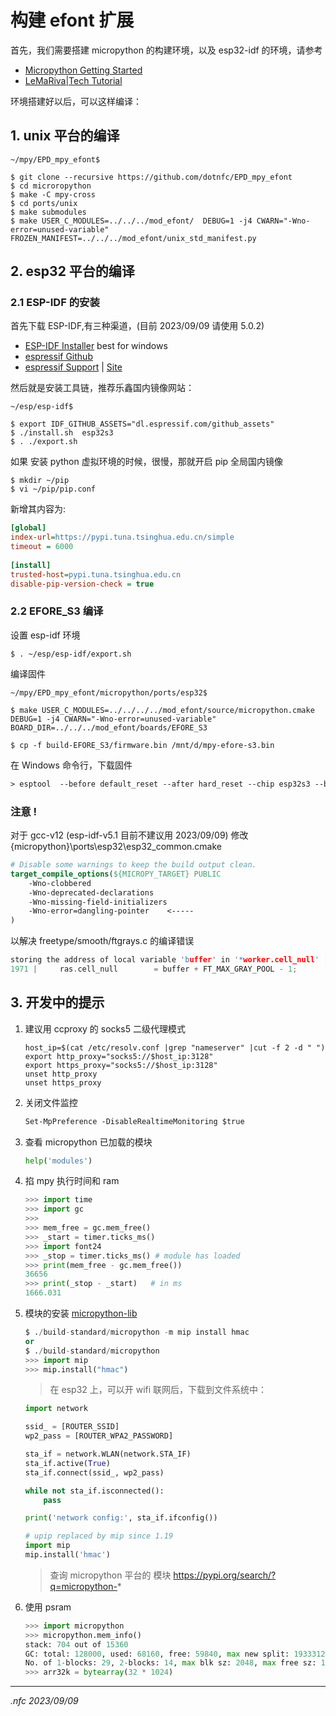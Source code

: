 # 构建 efont 扩展

首先，我们需要搭建 micropython 的构建环境，以及 esp32-idf 的环境，请参考

- [Micropython Getting Started](https://docs.micropython.org/en/latest/develop/gettingstarted.html#compile-and-build-the-code)
- [LeMaRiva|Tech Tutorial](https://lemariva.com/blog/2020/03/tutorial-getting-started-micropython-v20)

环境搭建好以后，可以这样编译：

## 1. unix 平台的编译
```shell
~/mpy/EPD_mpy_efont$

$ git clone --recursive https://github.com/dotnfc/EPD_mpy_efont
$ cd microropython
$ make -C mpy-cross
$ cd ports/unix
$ make submodules
$ make USER_C_MODULES=../../../mod_efont/  DEBUG=1 -j4 CWARN="-Wno-error=unused-variable" FROZEN_MANIFEST=../../../mod_efont/unix_std_manifest.py
```

## 2. esp32 平台的编译

### 2.1 ESP-IDF 的安装

首先下载 ESP-IDF,有三种渠道，(目前 2023/09/09 请使用 5.0.2)
- [ESP-IDF Installer](https://dl.espressif.cn/dl/esp-idf/)  best for windows
- [espressif Github](https://github.com/espressif/esp-idf/releases/tag/v5.0.2)
- [espressif Support](https://dl.espressif.com/github_assets/espressif/esp-idf/releases/download/v5.0.2/esp-idf-v5.0.2.zip) | [Site](https://www.espressif.com/en/support/download/sdks-demos)

然后就是安装工具链，推荐乐鑫国内镜像网站：
```shell
~/esp/esp-idf$

$ export IDF_GITHUB_ASSETS="dl.espressif.com/github_assets" 
$ ./install.sh  esp32s3
$ . ./export.sh
```

如果 安装 python 虚拟环境的时候，很慢，那就开启 pip 全局国内镜像
```shell
$ mkdir ~/pip
$ vi ~/pip/pip.conf
```

新增其内容为:
```ini
[global]
index-url=https://pypi.tuna.tsinghua.edu.cn/simple
timeout = 6000
 
[install]
trusted-host=pypi.tuna.tsinghua.edu.cn
disable-pip-version-check = true
```

### 2.2 EFORE_S3 编译
设置 esp-idf 环境
```shell
$ . ~/esp/esp-idf/export.sh
```

编译固件
```shell
~/mpy/EPD_mpy_efont/micropython/ports/esp32$ 

$ make USER_C_MODULES=../../../../mod_efont/source/micropython.cmake  DEBUG=1 -j4 CWARN="-Wno-error=unused-variable" BOARD_DIR=../../../mod_efont/boards/EFORE_S3

$ cp -f build-EFORE_S3/firmware.bin /mnt/d/mpy-efore-s3.bin
```

在 Windows 命令行，下载固件
```ps
> esptool  --before default_reset --after hard_reset --chip esp32s3 --baud 921600 --port com12 write_flash -z 0 d:\mpy-efore-s3.bin
```

### 注意 !

对于 gcc-v12 (esp-idf-v5.1 目前不建议用 2023/09/09) 修改 {micropython}\ports\esp32\esp32_common.cmake

```cmake
# Disable some warnings to keep the build output clean.
target_compile_options(${MICROPY_TARGET} PUBLIC
    -Wno-clobbered
    -Wno-deprecated-declarations
    -Wno-missing-field-initializers
    -Wno-error=dangling-pointer    <-----
)
```

以解决 freetype/smooth/ftgrays.c 的编译错误
```c
storing the address of local variable 'buffer' in '*worker.cell_null' [-Wdangling-pointer=]
1971 |     ras.cell_null        = buffer + FT_MAX_GRAY_POOL - 1;
```

## 3. 开发中的提示

1. 建议用 ccproxy 的 socks5 二级代理模式
    ```shell
    host_ip=$(cat /etc/resolv.conf |grep "nameserver" |cut -f 2 -d " ")
    export http_proxy="socks5://$host_ip:3128"
    export https_proxy="socks5://$host_ip:3128"
    unset http_proxy
    unset https_proxy
    ```
2. 关闭文件监控
    ```ps
    Set-MpPreference -DisableRealtimeMonitoring $true
    ```

3. 查看 micropython 已加载的模块
    ```python
    help('modules')
    ```

4. 掐 mpy 执行时间和 ram
    ```python
    >>> import time
    >>> import gc
    >>>
    >>> mem_free = gc.mem_free()
    >>> _start = timer.ticks_ms()
    >>> import font24
    >>> _stop = timer.ticks_ms() # module has loaded
    >>> print(mem_free - gc.mem_free())
    36656
    >>> print(_stop - _start)   # in ms
    1666.031
    ```
5. 模块的安装
[micropython-lib](https://github.com/micropython/micropython-lib)
    ```python
    $ ./build-standard/micropython -m mip install hmac
    or
    $ ./build-standard/micropython
    >>> import mip
    >>> mip.install("hmac")
    ```

    > 在 esp32 上，可以开 wifi 联网后，下载到文件系统中：

    ```python
    import network

    ssid_ = [ROUTER_SSID]
    wp2_pass = [ROUTER_WPA2_PASSWORD]

    sta_if = network.WLAN(network.STA_IF)
    sta_if.active(True)
    sta_if.connect(ssid_, wp2_pass)

    while not sta_if.isconnected():
        pass

    print('network config:', sta_if.ifconfig())

    # upip replaced by mip since 1.19
    import mip
    mip.install('hmac')
    ```

    > 查询 micropython 平台的 模块 https://pypi.org/search/?q=micropython-* 

6. 使用 psram
    ```python
    >>> import micropython
    >>> micropython.mem_info()
    stack: 704 out of 15360
    GC: total: 128000, used: 68160, free: 59840, max new split: 1933312
    No. of 1-blocks: 29, 2-blocks: 14, max blk sz: 2048, max free sz: 1952
    >>> arr32k = bytearray(32 * 1024)
    ```

<hr>

*.nfc 2023/09/09*
